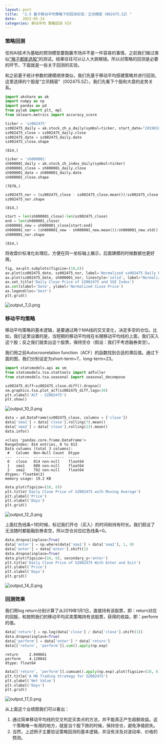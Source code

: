 ```yaml
---
layout: post
title:  "2.5 基于移动平均策略下的回测实验：立讯精密（002475.SZ）"
date:   2022-05-14
categories: 移动平均 策略回测 VIX
---
```



### 策略回测


任何AI技术为基础的预测模型要跑赢市场并不是一件容易的事情，之前我们做过类似<u>“猴子都能选股”</u>的测试。结果往往可以让人大跌眼镜。所以对策略的回测是必要的环节，下面就是一些关于回测的实验。


和之前基于统计参数的建模顺序类似，我们先基于移动平均搭建策略并进行回测。这里选择的个股是“立讯精密”（002475.SZ）。我们先看下个股和大盘的走势关系。


```python
import akshare as ak
import numpy as np
import pandas as pd
from pylab import plt, mpl
from sklearn.metrics import accuracy_score
```


```python
ticker = 'sz002475'
sz002475_daily = ak.stock_zh_a_daily(symbol=ticker, start_date="20190101", end_date="20250101", adjust="qfq")
sz002475_close = sz002475_daily.close
sz002475_date = sz002475_daily.date
sz002475_close.shape
```

    (814,)


```python
ticker = 'sh000001'
sh000001_daily = ak.stock_zh_index_daily(symbol=ticker)
sh000001_close = sh000001_daily.close
sh000001_date = sh000001_daily.date
sh000001_close.shape
```

    (7670,)


```python
sz002475_nor = (sz002475_close - sz002475_close.mean())/sz002475_close.std()
sz002475_nor.shape
```

    (814,)


```python
start = len(sh000001_close)-len(sz002475_close)
end = len(sh000001_close)
sh000001_new = sh000001_close[start:end]
sh000001_nor = (sh000001_new - sh000001_new.mean())/sh000001_new.std()
sh000001_nor.shape
```

    (814,)


将收盘价标准化处理后，方便在同一坐标轴上展示，后面建模的时候数据也更好用。


```python
fig, ax=plt.subplots(figsize=(10,6))
ax.plot(sz002475_date, sz002475_nor, label='Normalized sz002475 Daily Price', linestyle='--')
ax.plot(sz002475_date, sh000001_nor, linestyle='solid', label="Normalized SSE Index Daily Price")
ax.set_title('Daily Close Price of SZ002475 and SSE Index')
ax.set(xlabel='Date', ylabel='Normalized CLose Price')
ax.legend(loc='best')
plt.grid()
```

    
![output_7_0.png](https://s2.loli.net/2022/05/15/5P9i7p1FVbr3sSk.png)
    

### 移动平均策略


移动平均策略的基本逻辑，是要通过两个MA线的交叉变化，决定多空的仓位。比如，我们这里设置的是，当短期的移动平均线在长期移动平均线的上面，我们买入这个股；反之我们就卖出这个股票，保持空仓（假设：我们不考虑融券卖空）。


我们用之前Autocroorelation function（ACF）的函数找到合适的滞后值。通过下面的图，我们分别设定为short-term=7，long-term=23。


```python
import statsmodels.api as sm
from statsmodels.tsa.stattools import adfuller
from statsmodels.tsa.seasonal import seasonal_decompose
```


```python
sz002475_diff=sz002475_close.diff().dropna()
sm.graphics.tsa.plot_acf(sz002475_diff,lags=30)
plt.xlabel('ACF - SZ002475')
plt.show()
```

    
![output_10_0.png](https://s2.loli.net/2022/05/15/GYKHPyX5bUm7Wew.png)
    

```python
data = pd.DataFrame(sz002475_close, columns = ['close'])
data['sma1'] = data['close'].rolling(7).mean()
data['sma2'] = data['close'].rolling(23).mean()
data.info()
```

    <class 'pandas.core.frame.DataFrame'>
    RangeIndex: 814 entries, 0 to 813
    Data columns (total 3 columns):
     #   Column  Non-Null Count  Dtype  
    ---  ------  --------------  -----  
     0   close   814 non-null    float64
     1   sma1    808 non-null    float64
     2   sma2    792 non-null    float64
    dtypes: float64(3)
    memory usage: 19.2 KB
    

```python
data.plot(figsize=(10, 6))
plt.title('Daily Close Price of SZ002475 with Moving Average')
plt.ylabel('Price')
plt.xlabel('Days')
plt.grid()
```


![output_12_0.png](https://s2.loli.net/2022/05/15/Sm1BsU9T7rdDlEc.png)
    

上面红色线条=1的时候，标记我们开仓（买入）的时间和持有时长。我们假设了无法随时都能融到券卖空，所以空仓对应红色线条=0。


```python
data.dropna(inplace=True)
data['enter'] = np.where(data['sma1'] > data['sma2'], 1, 0)
data['enter'] = data['enter'].shift(1)
data.dropna(inplace=True)
data.plot(figsize=(10, 6), secondary_y='enter')
plt.title('Daily Close Price of SZ002475 With Enter and Exit')
plt.ylabel('Price')
plt.xlabel('Days')
plt.grid()
```

    
![output_14_0.png](https://s2.loli.net/2022/05/15/PphiA8XoU4FYkJz.png)
    

### 回测效果


我们用log return分别计算了从2019年1月1日，直接持有该股票，即：return对应的回报，和按照我们的移动平均买卖策略持有该股票，获得的收益，即：perform的值。


```python
data['return'] = np.log(data['close'] / data['close'].shift(1))
data.dropna(inplace=True)
data['perform'] = data['enter'] * data['return']
data[['return', 'perform']].sum().apply(np.exp)
```

    return     2.940661
    perform    4.120042
    dtype: float64


```python
data[['return', 'perform']].cumsum().apply(np.exp).plot(figsize=(10, 6));
plt.title('A MA Trading Strategy for SZ002475')
plt.ylabel('Net Value')
plt.xlabel('Days')
plt.grid()
```


![output_17_0.png](https://s2.loli.net/2022/05/15/5GexvWRBr1gkV26.png)
    

从上面这个业绩图我们可以看出：


1. 通过简单移动平均线的交叉判定买卖点的方法，并不能真正产生超额收益。这个策略唯一有用的地方，就是当个股下跌的时候，保持空仓，避免净值损失。
2. 当然，上述例子主要验证策略回测的基本逻辑，并没有涉及对波动率、价格的预测。
